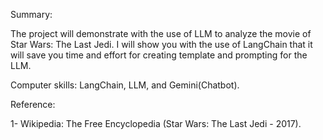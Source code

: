 Summary:

The project will demonstrate with the use of LLM to analyze the movie of Star Wars: The Last Jedi.  I will show you with the use of LangChain that it will save you time and effort for creating template and prompting for the LLM.

Computer skills: LangChain, LLM, and Gemini(Chatbot).

Reference:

1-	Wikipedia: The Free Encyclopedia (Star Wars: The Last Jedi - 2017).
